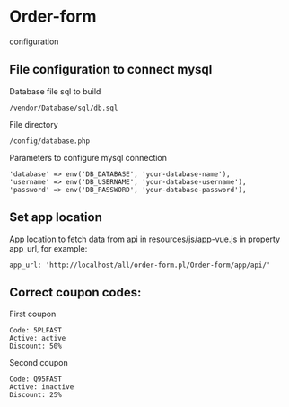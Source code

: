 # Order-form
configuration

## File configuration to connect mysql
Database file sql to build
```
/vendor/Database/sql/db.sql
```

File directory
```
/config/database.php
```

Parameters to configure mysql connection
```
'database' => env('DB_DATABASE', 'your-database-name'),
'username' => env('DB_USERNAME', 'your-database-username'),
'password' => env('DB_PASSWORD', 'your-database-password'),
```

## Set app location
App location to fetch data from api in resources/js/app-vue.js in property app_url,
for example:
```
app_url: 'http://localhost/all/order-form.pl/Order-form/app/api/'
```

## Correct coupon codes:
First coupon
```
Code: 5PLFAST 
Active: active 
Discount: 50%
```
Second coupon
```
Code: Q95FAST 
Active: inactive 
Discount: 25%
```
